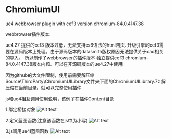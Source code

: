 # ChromiumUI
ue4 webbrowser plugin with cef3 version chromium-84.0.4147.38

webbrowser插件版本

ue4.27 提供的cef3 版本过低，无法支持es6语法的html网页.
升级引擎的cef3需要在源码版本上处理。由于源码版本的datasmith版权原因无法提供关于cad相关的导入。
所以制作了webbrowser的插件版本
独立提供cef3 chromium-84.0.4147.38版本内核。可以在非源码版本的ue4.27中使用

因为github的大文件限制，使用前需要解压缩Source\ThirdParty\ChromiumUILibrary文件夹下面的ChromiumUILibrary.7z
解压缩在当前目录，就可以完整使用插件

js和ue4相互调用使用说明，该例子在插件Content目录

1.绑定桥接对象
![Alt text](https://github.com/shiniu0606/ChromiumUI/blob/main/doc/1.PNG?raw=true "Optional Title")  

2.定义蓝图函数(注意该函数在js中为小写)
![Alt text](https://github.com/shiniu0606/ChromiumUI/blob/main/doc/2.PNG?raw=true "Optional Title")  

3.js调用ue4l蓝图函数
![Alt text](https://github.com/shiniu0606/ChromiumUI/blob/main/doc/3.PNG?raw=true "Optional Title")  